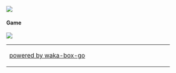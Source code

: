 [![](https://count.getloli.com/get/@:neardws)](https://count.getloli.com/)

#### Game
![](https://img.shields.io/badge/-Nintendo%20Switch-e60012?style=flat-square&logo=nintendo%20switch&logoColor=ffffff)

<table>
<tr>
<td valign="top" width="50%">

 <!-- waka-box start -->
 <!-- waka-box end -->

[powered by waka-box-go](https://github.com/journey-ad/waka-box-go)

</td>

</tr>
</table>

<!--
**journey-ad/journey-ad** is a ✨ _special_ ✨ repository because its `README.md` (this file) appears on your GitHub profile.

Here are some ideas to get you started:

- 🔭 I’m currently working on ...
- 🌱 I’m currently learning ...
- 👯 I’m looking to collaborate on ...
- 🤔 I’m looking for help with ...
- 💬 Ask me about ...
- 📫 How to reach me: ...
- 😄 Pronouns: ...
- ⚡ Fun fact: ...
-->
